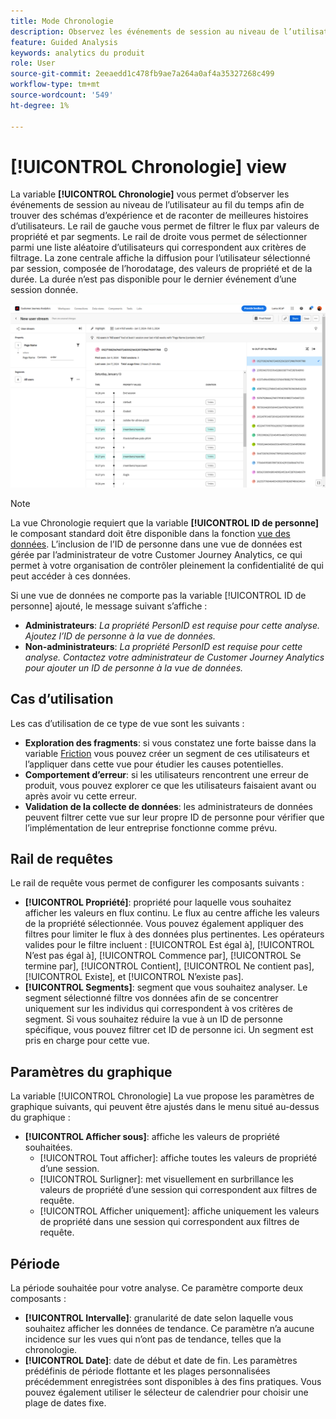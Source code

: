 ```yaml
---
title: Mode Chronologie
description: Observez les événements de session au niveau de l’utilisateur au fil du temps pour trouver des modèles d’expérience.
feature: Guided Analysis
keywords: analytics du produit
role: User
source-git-commit: 2eeaedd1c478fb9ae7a264a0af4a35327268c499
workflow-type: tm+mt
source-wordcount: '549'
ht-degree: 1%

---
```


# [!UICONTROL Chronologie] view

La variable **[!UICONTROL Chronologie]** vous permet d’observer les événements de session au niveau de l’utilisateur au fil du temps afin de trouver des schémas d’expérience et de raconter de meilleures histoires d’utilisateurs. Le rail de gauche vous permet de filtrer le flux par valeurs de propriété et par segments. Le rail de droite vous permet de sélectionner parmi une liste aléatoire d’utilisateurs qui correspondent aux critères de filtrage. La zone centrale affiche la diffusion pour l’utilisateur sélectionné par session, composée de l’horodatage, des valeurs de propriété et de la durée. La durée n’est pas disponible pour le dernier événement d’une session donnée.

![Capture d’écran de la chronologie](../assets/timeline.png)

>[!NOTE]
>
>La vue Chronologie requiert que la variable **[!UICONTROL ID de personne]** le composant standard doit être disponible dans la fonction [vue des données](/help/data-views/component-reference.md#optional). L’inclusion de l’ID de personne dans une vue de données est gérée par l’administrateur de votre Customer Journey Analytics, ce qui permet à votre organisation de contrôler pleinement la confidentialité de qui peut accéder à ces données.

Si une vue de données ne comporte pas la variable [!UICONTROL ID de personne] ajouté, le message suivant s’affiche :

* **Administrateurs**: *La propriété PersonID est requise pour cette analyse. Ajoutez l’ID de personne à la vue de données.*
* **Non-administrateurs**: *La propriété PersonID est requise pour cette analyse. Contactez votre administrateur de Customer Journey Analytics pour ajouter un ID de personne à la vue de données.*

## Cas d’utilisation

Les cas d’utilisation de ce type de vue sont les suivants :

* **Exploration des fragments**: si vous constatez une forte baisse dans la variable [Friction](friction.md) vous pouvez créer un segment de ces utilisateurs et l’appliquer dans cette vue pour étudier les causes potentielles.
* **Comportement d’erreur**: si les utilisateurs rencontrent une erreur de produit, vous pouvez explorer ce que les utilisateurs faisaient avant ou après avoir vu cette erreur.
* **Validation de la collecte de données**: les administrateurs de données peuvent filtrer cette vue sur leur propre ID de personne pour vérifier que l’implémentation de leur entreprise fonctionne comme prévu.

## Rail de requêtes

Le rail de requête vous permet de configurer les composants suivants :

* **[!UICONTROL Propriété]**: propriété pour laquelle vous souhaitez afficher les valeurs en flux continu. Le flux au centre affiche les valeurs de la propriété sélectionnée. Vous pouvez également appliquer des filtres pour limiter le flux à des données plus pertinentes. Les opérateurs valides pour le filtre incluent : [!UICONTROL Est égal à], [!UICONTROL N’est pas égal à], [!UICONTROL Commence par], [!UICONTROL Se termine par], [!UICONTROL Contient], [!UICONTROL Ne contient pas], [!UICONTROL Existe], et [!UICONTROL N’existe pas].
* **[!UICONTROL Segments]**: segment que vous souhaitez analyser. Le segment sélectionné filtre vos données afin de se concentrer uniquement sur les individus qui correspondent à vos critères de segment. Si vous souhaitez réduire la vue à un ID de personne spécifique, vous pouvez filtrer cet ID de personne ici. Un segment est pris en charge pour cette vue.

## Paramètres du graphique

La variable [!UICONTROL Chronologie] La vue propose les paramètres de graphique suivants, qui peuvent être ajustés dans le menu situé au-dessus du graphique :

* **[!UICONTROL Afficher sous]**: affiche les valeurs de propriété souhaitées.
   * [!UICONTROL Tout afficher]: affiche toutes les valeurs de propriété d’une session.
   * [!UICONTROL Surligner]: met visuellement en surbrillance les valeurs de propriété d’une session qui correspondent aux filtres de requête.
   * [!UICONTROL Afficher uniquement]: affiche uniquement les valeurs de propriété dans une session qui correspondent aux filtres de requête.

## Période

La période souhaitée pour votre analyse. Ce paramètre comporte deux composants :

* **[!UICONTROL Intervalle]**: granularité de date selon laquelle vous souhaitez afficher les données de tendance. Ce paramètre n’a aucune incidence sur les vues qui n’ont pas de tendance, telles que la chronologie.
* **[!UICONTROL Date]**: date de début et date de fin. Les paramètres prédéfinis de période flottante et les plages personnalisées précédemment enregistrées sont disponibles à des fins pratiques. Vous pouvez également utiliser le sélecteur de calendrier pour choisir une plage de dates fixe.
